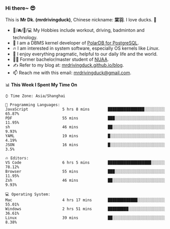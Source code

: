 ### Hi there~ 😎

This is **Mr Dk. (mrdrivingduck)**, Chinese nickname: **棠羽**. I love ducks. 🦆

- 💪/🚘/🏸/💻 My Hobbies include workout, driving, badminton and technology.
- 🍊 I am a DBMS kernel developer of [PolarDB for PostgreSQL](https://github.com/ApsaraDB/PolarDB-for-PostgreSQL).
- 🔥 I am interested in system software, especially OS kernels like *Linux*.
- 🔧 I enjoy everything pragmatic, helpful to our daily life and the world.
- 👨‍🎓 Former bachelor/master student of [NUAA](https://en.wikipedia.org/wiki/Nanjing_University_of_Aeronautics_and_Astronautics).
- ✍ Refer to my blog at: [mrdrivingduck.github.io/blog](https://www.mrdrivingduck.cn/blog/#/).
- 📫 Reach me with this email: [mrdrivingduck@gmail.com](mailto:mrdrivingduck@gmail.com).

<!--START_SECTION:waka-->
📊 **This Week I Spent My Time On** 

```text
⌚︎ Time Zone: Asia/Shanghai

💬 Programming Languages: 
JavaScript               5 hrs 8 mins        ████████████████░░░░░░░░░   65.87% 
PDF                      55 mins             ███░░░░░░░░░░░░░░░░░░░░░░   11.95% 
sh                       46 mins             ██░░░░░░░░░░░░░░░░░░░░░░░   9.93% 
YAML                     19 mins             █░░░░░░░░░░░░░░░░░░░░░░░░   4.19% 
JSON                     16 mins             █░░░░░░░░░░░░░░░░░░░░░░░░   3.5%

🔥 Editors: 
VS Code                  6 hrs 5 mins        ███████████████████░░░░░░   78.12% 
Browser                  55 mins             ███░░░░░░░░░░░░░░░░░░░░░░   11.95% 
Zsh                      46 mins             ██░░░░░░░░░░░░░░░░░░░░░░░   9.93%

💻 Operating System: 
Mac                      4 hrs 17 mins       █████████████░░░░░░░░░░░░   55.01% 
Windows                  2 hrs 51 mins       █████████░░░░░░░░░░░░░░░░   36.61% 
Linux                    39 mins             ██░░░░░░░░░░░░░░░░░░░░░░░   8.38%

```


<!--END_SECTION:waka-->

<!-- ![Mr Dk.'s GitHub Stats](https://github-readme-stats.vercel.app/api?username=mrdrivingduck&count_private&show_icons=true&theme=buefy) -->

<!-- ![Most Used Languages](https://github-readme-stats.vercel.app/api/top-langs/?username=mrdrivingduck&exclude_repo=mips32-CPU,snort-tcp-socket&theme=buefy&layout=compact&langs_count=10) -->


<!--
**mrdrivingduck/mrdrivingduck** is a ✨ _special_ ✨ repository because its `README.md` (this file) appears on your GitHub profile.

Here are some ideas to get you started:

- 🔭 I’m currently working on ...
- 🌱 I’m currently learning ...
- 👯 I’m looking to collaborate on ...
- 🤔 I’m looking for help with ...
- 💬 Ask me about ...
- 📫 How to reach me: ...
- 😄 Pronouns: ...
- ⚡ Fun fact: ...
-->

